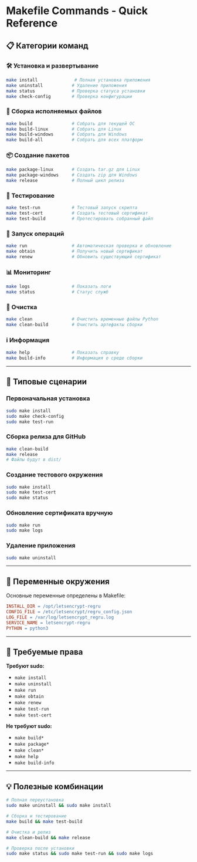 # Makefile Commands - Quick Reference

## 📋 Категории команд

### 🛠️ Установка и развертывание

```bash
make install              # Полная установка приложения
make uninstall           # Удаление приложения
make status              # Проверка статуса установки
make check-config        # Проверка конфигурации
```

### 🔨 Сборка исполняемых файлов

```bash
make build               # Собрать для текущей ОС
make build-linux         # Собрать для Linux
make build-windows       # Собрать для Windows
make build-all           # Собрать для всех платформ
```

### 📦 Создание пакетов

```bash
make package-linux       # Создать tar.gz для Linux
make package-windows     # Создать zip для Windows
make release             # Полный цикл релиза
```

### 🧪 Тестирование

```bash
make test-run            # Тестовый запуск скрипта
make test-cert           # Создать тестовый сертификат
make test-build          # Протестировать собранный файл
```

### 🚀 Запуск операций

```bash
make run                 # Автоматическая проверка и обновление
make obtain              # Получить новый сертификат
make renew               # Обновить существующий сертификат
```

### 📊 Мониторинг

```bash
make logs                # Показать логи
make status              # Статус служб
```

### 🧹 Очистка

```bash
make clean               # Очистить временные файлы Python
make clean-build         # Очистить артефакты сборки
```

### ℹ️ Информация

```bash
make help                # Показать справку
make build-info          # Информация о среде сборки
```

---

## 🎯 Типовые сценарии

### Первоначальная установка
```bash
sudo make install
sudo make check-config
sudo make test-run
```

### Сборка релиза для GitHub
```bash
make clean-build
make release
# Файлы будут в dist/
```

### Создание тестового окружения
```bash
sudo make install
sudo make test-cert
sudo make status
```

### Обновление сертификата вручную
```bash
sudo make run
sudo make logs
```

### Удаление приложения
```bash
sudo make uninstall
```

---

## 📝 Переменные окружения

Основные переменные определены в Makefile:

```makefile
INSTALL_DIR = /opt/letsencrypt-regru
CONFIG_FILE = /etc/letsencrypt/regru_config.json
LOG_FILE = /var/log/letsencrypt_regru.log
SERVICE_NAME = letsencrypt-regru
PYTHON = python3
```

---

## 🔐 Требуемые права

**Требуют sudo:**
- `make install`
- `make uninstall`
- `make run`
- `make obtain`
- `make renew`
- `make test-run`
- `make test-cert`

**Не требуют sudo:**
- `make build*`
- `make package*`
- `make clean*`
- `make help`
- `make build-info`

---

## 💡 Полезные комбинации

```bash
# Полная переустановка
sudo make uninstall && sudo make install

# Сборка и тестирование
make build && make test-build

# Очистка и релиз
make clean-build && make release

# Проверка после установки
sudo make status && sudo make test-run && sudo make logs
```
